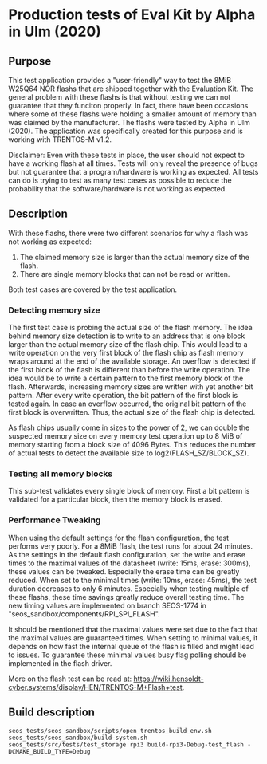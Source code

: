 # Production tests of Eval Kit by Alpha in Ulm (2020)
## Purpose
This test application provides a "user-friendly" way to test the 8MiB W25Q64 
NOR flashs that are shipped together with the Evaluation Kit. The general 
problem with these flashs is that without testing we can not guarantee that 
they funciton properly. In fact, there have been occasions where some of these 
flashs were holding a smaller amount of memory than was claimed by the 
manufacturer. The flashs were tested by Alpha in Ulm (2020). The application 
was specifically created for this purpose and is working with TRENTOS-M v1.2.   
   
Disclaimer: Even with these tests in place, the user should not expect to have
a working flash at all times. Tests will only reveal the presence of bugs but
not guarantee that a program/hardware is working as expected. All tests can do
is trying to test as many test cases as possible to reduce the probability that
the software/hardware is not working as expected.
   
## Description
With these flashs, there were two different scenarios for why a flash was not
working as expected:   
1) The claimed memory size is larger than the actual memory size of the flash.  
2) There are single memory blocks that can not be read or written.  
   
Both test cases are covered by the test application. 

### Detecting memory size
The first test case is probing the actual size of the flash memory. The idea 
behind memory size detection is to write to an address that is one block larger 
than the actual memory size of the flash chip. This would lead to a write 
operation on the very first block of the flash chip as flash memory wraps around 
at the end of the available storage. An overflow is detected if the first block 
of the flash is different than before the write operation. The idea would be to 
write a certain pattern to the first memory block of the flash. Afterwards, 
increasing memory sizes are written with yet another bit pattern. After every 
write operation, the bit pattern of the first block is tested again. In case an 
overflow occurred, the original bit pattern of the first block is overwritten. 
Thus, the actual size of the flash chip is detected.    
    
As flash chips usually come in sizes to the power of 2, we can double the 
suspected memory size on every memory test operation up to 8 MiB of memory 
starting from a block size of 4096 Bytes. This reduces the number of actual 
tests to detect the available size to log2(FLASH_SZ/BLOCK_SZ).   
    
### Testing all memory blocks
This sub-test validates every single block of memory. First a bit pattern is 
validated for a particular block, then the memory block is erased.

### Performance Tweaking
When using the default settings for the flash configuration, the test performs 
very poorly. For a 8MiB flash, the test runs for about 24 minutes. As the 
settings in the default flash configuration, set the write and erase times to 
the maximal values of the datasheet (write: 15ms, erase: 300ms), these values 
can be tweaked. Especially the erase time can be greatly reduced. When set to 
the minimal times (write: 10ms, erase: 45ms), the test duration decreases to 
only 6 minutes. Especially when testing multiple of these flashs, these time 
savings greatly reduce overall testing time. The new timing values are 
implemented on branch SEOS-1774 in "seos_sandbox/components/RPI_SPI_FLASH".   
    
It should be mentioned that the maximal values were set due to the fact that the 
maximal values are guaranteed times. When setting to minimal values, it depends 
on how fast the internal queue of the flash is filled and might lead to issues. 
To guarantee these minimal values busy flag polling should be implemented in the 
flash driver.    
    
More on the flash test can be read at: 
https://wiki.hensoldt-cyber.systems/display/HEN/TRENTOS-M+Flash+test.

## Build description
```
seos_tests/seos_sandbox/scripts/open_trentos_build_env.sh seos_tests/seos_sandbox/build-system.sh seos_tests/src/tests/test_storage rpi3 build-rpi3-Debug-test_flash -DCMAKE_BUILD_TYPE=Debug
```
